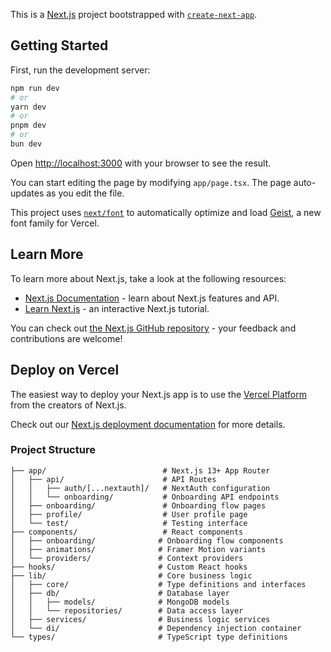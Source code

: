 This is a [Next.js](https://nextjs.org) project bootstrapped with [`create-next-app`](https://nextjs.org/docs/app/api-reference/cli/create-next-app).

## Getting Started

First, run the development server:

```bash
npm run dev
# or
yarn dev
# or
pnpm dev
# or
bun dev
```

Open [http://localhost:3000](http://localhost:3000) with your browser to see the result.

You can start editing the page by modifying `app/page.tsx`. The page auto-updates as you edit the file.

This project uses [`next/font`](https://nextjs.org/docs/app/building-your-application/optimizing/fonts) to automatically optimize and load [Geist](https://vercel.com/font), a new font family for Vercel.

## Learn More

To learn more about Next.js, take a look at the following resources:

- [Next.js Documentation](https://nextjs.org/docs) - learn about Next.js features and API.
- [Learn Next.js](https://nextjs.org/learn) - an interactive Next.js tutorial.

You can check out [the Next.js GitHub repository](https://github.com/vercel/next.js) - your feedback and contributions are welcome!

## Deploy on Vercel

The easiest way to deploy your Next.js app is to use the [Vercel Platform](https://vercel.com/new?utm_medium=default-template&filter=next.js&utm_source=create-next-app&utm_campaign=create-next-app-readme) from the creators of Next.js.

Check out our [Next.js deployment documentation](https://nextjs.org/docs/app/building-your-application/deploying) for more details.


### Project Structure
```
├── app/                          # Next.js 13+ App Router
│   ├── api/                      # API Routes
│   │   ├── auth/[...nextauth]/   # NextAuth configuration
│   │   └── onboarding/           # Onboarding API endpoints
│   ├── onboarding/               # Onboarding flow pages
│   ├── profile/                  # User profile page
│   └── test/                     # Testing interface
├── components/                   # React components
│   ├── onboarding/              # Onboarding flow components
│   ├── animations/              # Framer Motion variants
│   └── providers/               # Context providers
├── hooks/                       # Custom React hooks
├── lib/                         # Core business logic
│   ├── core/                    # Type definitions and interfaces
│   ├── db/                      # Database layer
│   │   ├── models/              # MongoDB models
│   │   └── repositories/        # Data access layer
│   ├── services/                # Business logic services
│   └── di/                      # Dependency injection container
└── types/                       # TypeScript type definitions
```